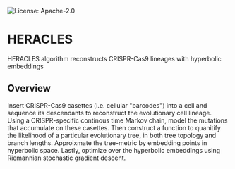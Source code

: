 ![License: Apache-2.0](https://img.shields.io/github/license/gil2rok/heracles)

# HERACLES
HERACLES algorithm reconstructs CRISPR-Cas9 lineages with hyperbolic embeddings

## Overview

Insert CRISPR-Cas9 casettes (i.e. cellular "barcodes") into a cell and sequence its descendants to reconstruct the evolutionary cell lineage. Using a CRISPR-specific continous time Markov chain, model the mutations that accumulate on these casettes. Then construct a function to quanitify the likelihood of a particular evolutionary tree, in both tree topology and branch lengths. Approixmate the tree-metric by embedding points in hyperbolic space. Lastly, optimize over the hyperbolic embeddings using Riemannian stochastic gradient descent.
